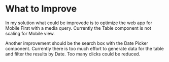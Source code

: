 # What to Improve

In my solution what could be improvede is to optimize the web app for Mobile First with a media query. 
Currently the Table component is not scaling for Mobile view.

Another improvement should be the search box with the Date Picker component. Currently there is too much effort to
generate data for the table and filter the results by Date. Too many clicks could be reduced.

